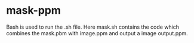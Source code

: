 # mask-ppm
Bash is used to run the .sh file. Here mask.sh contains the code which combines the mask.pbm with image.ppm and output a image output.ppm. 
